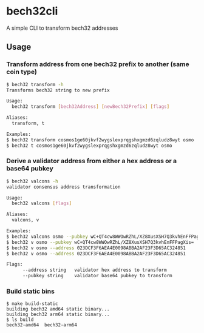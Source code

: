 # bech32cli

A simple CLI to transform bech32 addresses

## Usage

### Transform address from one bech32 prefix to another (same coin type)

``` bash
$ bech32 transform -h
Transforms bech32 string to new prefix

Usage:
  bech32 transform [bech32Address] [newBech32Prefix] [flags]

Aliases:
  transform, t

Examples:
$ bech32 transform cosmos1ge60jkvf2wygslexprqgshxgmzd6zqludz8wyt osmo
$ bech32 t cosmos1ge60jkvf2wygslexprqgshxgmzd6zqludz8wyt osmo
```

### Derive a validator address from either a hex address or a base64 pubkey

```bash
$ bech32 valcons -h
validator consensus address transformation

Usage:
  bech32 valcons [flags]

Aliases:
  valcons, v

Examples:
$ bech32 valcons osmo --pubkey wC+QT4cw8WWOwRZhL/XZ8XusXSH7Q3kvhEnFFPagXis=
$ bech32 v osmo --pubkey wC+QT4cw8WWOwRZhL/XZ8XusXSH7Q3kvhEnFFPagXis=
$ bech32 v osmo --address 023DCF3F6AEA4E0098ABBA2AF23F3D65AC324851
$ bech32 v osmo --address 023DCF3F6AEA4E0098ABBA2AF23F3D65AC324851

Flags:
      --address string   validator hex address to transform
      --pubkey string    validator base64 pubkey to transform
```


### Build static bins

```
$ make build-static
building bech32 amd64 static binary...
building bech32 arm64 static binary...
$ ls build
bech32-amd64  bech32-arm64
```
